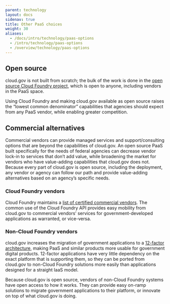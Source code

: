 ```yaml
---
parent: technology
layout: docs
sidenav: true
title: Other PaaS choices
weight: 30
aliases:
  - /docs/intro/technology/paas-options
  - /intro/technology/paas-options
  - /overview/technology/paas-options
---
```


## Open source

cloud.gov is not built from scratch; the bulk of the work is done in the [open source Cloud Foundry project](https://www.cloudfoundry.org/), which is open to anyone, including vendors in the PaaS space.

Using Cloud Foundry and making cloud.gov available as open source raises the “lowest common denominator” capabilities that agencies should expect from any PaaS vendor, while enabling greater competition.

## Commercial alternatives

Commercial vendors can provide managed services and support/consulting options that are beyond the capabilities of cloud.gov. An open source PaaS built specifically for the needs of federal agencies can decrease vendor lock-in to services that don’t add value, while broadening the market for vendors who have value-adding capabilities that cloud.gov does not. Because every part of cloud.gov is open source, including the deployment, any vendor or agency can follow our path and provide value-adding alternatives based on an agency’s specific needs.

### Cloud Foundry vendors

Cloud Foundry maintains a [list of certified commercial vendors](https://www.cloudfoundry.org/learn/certified-providers/). The common use of the Cloud Foundry API provides easy mobility from cloud.gov to commercial vendors’ services for government-developed applications as warranted, or vice-versa.

### Non-Cloud Foundry vendors

cloud.gov increases the migration of government applications to a [12-factor architecture](http://12factor.net/), making PaaS and similar products more usable for government digital products. 12-factor applications have very little dependency on the exact platform that is supporting them, so they can be ported from cloud.gov to non-Cloud Foundry solutions more easily than applications designed for a straight IaaS model.

Because cloud.gov is open source, vendors of non-Cloud Foundry systems have open access to how it works. They can provide easy on-ramp solutions to migrate government applications to their platform, or innovate on top of what cloud.gov is doing.

